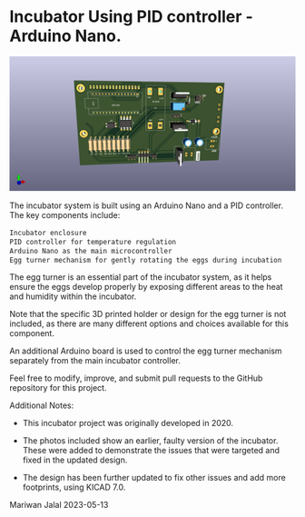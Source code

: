 # Incubator Using PID controller - Arduino Nano.
![Top](Top.png)

 

The incubator system is built using an Arduino Nano and a PID controller. The key components include:

    Incubator enclosure
    PID controller for temperature regulation
    Arduino Nano as the main microcontroller
    Egg turner mechanism for gently rotating the eggs during incubation

The egg turner is an essential part of the incubator system, as it helps ensure the eggs develop properly by exposing different areas to the heat and humidity within the incubator. 

Note that the specific 3D printed holder or design for the egg turner is not included, as there are many different options and choices available for this component.

An additional Arduino board is used to control the egg turner mechanism separately from the main incubator controller.

Feel free to modify, improve, and submit pull requests to the GitHub repository for this project.

Additional Notes:

- This incubator project was originally developed in 2020.

- The photos included show an earlier, faulty version of the incubator. These were added to demonstrate the issues that were targeted and fixed in the updated design.

- The design has been further updated to fix other issues and add more footprints, using KICAD 7.0.

Mariwan Jalal 2023-05-13
